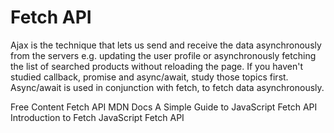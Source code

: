 # Fetch API

Ajax is the technique that lets us send and receive the data asynchronously from the servers e.g. updating the user profile or asynchronously fetching the list of searched products without reloading the page.
If you haven't studied callback, promise and async/await, study those topics first. Async/await is used in conjunction with fetch, to fetch data asynchronously.

<ResourceGroupTitle>Free Content</ResourceGroupTitle>
<BadgeLink badgeText='Read' colorScheme="yellow" href='https://developer.mozilla.org/en-US/docs/Web/API/Fetch_API'>Fetch API MDN Docs</BadgeLink>
<BadgeLink badgeText='Read' colorScheme='yellow' href='https://www.javascripttutorial.net/javascript-fetch-api/'>A Simple Guide to JavaScript Fetch API</BadgeLink>
<BadgeLink badgeText='Read' colorScheme='yellow' href='https://web.dev/introduction-to-fetch/'>Introduction to Fetch</BadgeLink>
<BadgeLink badgeText='Watch' href='https://www.youtube.com/watch?v=-ZI0ea5O2oA'>JavaScript Fetch API</BadgeLink>
